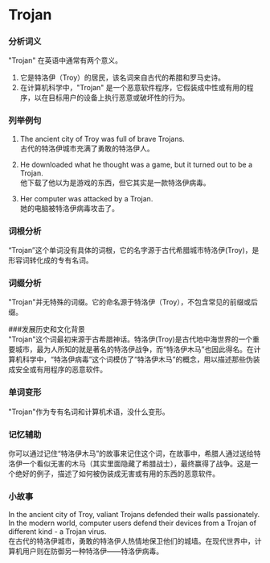 # Trojan

### 分析词义

  

"Trojan" 在英语中通常有两个意义。

  

1.  它是特洛伊（Troy）的居民，该名词来自古代的希腊和罗马史诗。
2.  在计算机科学中，"Trojan" 是一个恶意软件程序，它假装成中性或有用的程序，以在目标用户的设备上执行恶意或破坏性的行为。

  

### 列举例句

  

1.  The ancient city of Troy was full of brave Trojans.  
    古代的特洛伊城市充满了勇敢的特洛伊人。
    
      
    
2.  He downloaded what he thought was a game, but it turned out to be a Trojan.  
    他下载了他以为是游戏的东西，但它其实是一款特洛伊病毒。
    
      
    
3.  Her computer was attacked by a Trojan.  
    她的电脑被特洛伊病毒攻击了。
    
      
    

  

### 词根分析

  

“Trojan”这个单词没有具体的词根，它的名字源于古代希腊城市特洛伊(Troy)，是形容词转化成的专有名词。

  

### 词缀分析

  

"Trojan"并无特殊的词缀。它的命名源于特洛伊（Troy），不包含常见的前缀或后缀。

  

###发展历史和文化背景  
"Trojan"这个词最初来源于古希腊神话。特洛伊(Troy)是古代地中海世界的一个重要城市，最为人所知的就是著名的特洛伊战争，而“特洛伊木马”也因此得名。在计算机科学中，“特洛伊病毒”这个词模仿了“特洛伊木马”的概念，用以描述那些伪装成安全或有用程序的恶意软件。

  

### 单词变形

  

"Trojan"作为专有名词和计算机术语，没什么变形。

  

### 记忆辅助

  

你可以通过记住“特洛伊木马”的故事来记住这个词，在故事中，希腊人通过送给特洛伊一个看似无害的木马（其实里面隐藏了希腊战士），最终赢得了战争。这是一个绝好的例子，描述了如何被伪装成无害或有用的东西的恶意软件。

  

### 小故事

  

In the ancient city of Troy, valiant Trojans defended their walls passionately. In the modern world, computer users defend their devices from a Trojan of different kind - a Trojan virus.  
在古代的特洛伊城市，勇敢的特洛伊人热情地保卫他们的城墙。在现代世界中，计算机用户则在防御另一种特洛伊——特洛伊病毒。
